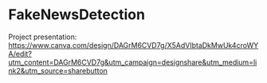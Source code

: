 # FakeNewsDetection
Project presentation: https://www.canva.com/design/DAGrM6CVD7g/X5AdVIbtaDkMwUk4croWYA/edit?utm_content=DAGrM6CVD7g&utm_campaign=designshare&utm_medium=link2&utm_source=sharebutton
